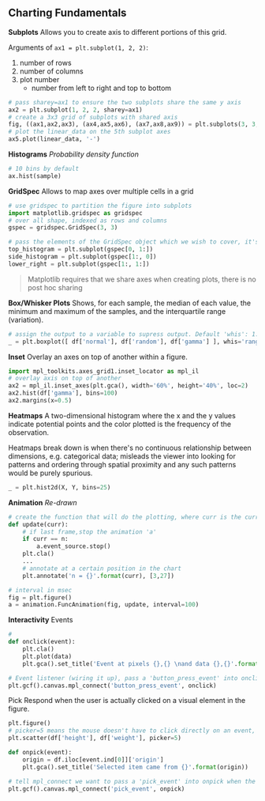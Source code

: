 ## Charting Fundamentals
**Subplots**
Allows you to create axis to different portions of this grid.

Arguments of `ax1 = plt.subplot(1, 2, 2)`:
1. number of rows
1. number of columns
1. plot number
    - number from left to right and top to bottom

```Python
# pass sharey=ax1 to ensure the two subplots share the same y axis
ax2 = plt.subplot(1, 2, 2, sharey=ax1)
# create a 3x3 grid of subplots with shared axis
fig, ((ax1,ax2,ax3), (ax4,ax5,ax6), (ax7,ax8,ax9)) = plt.subplots(3, 3, sharex=True, sharey=True)
# plot the linear_data on the 5th subplot axes
ax5.plot(linear_data, '-')
```

**Histograms**
*Probability density function*

```Python
# 10 bins by default
ax.hist(sample)
```

**GridSpec**
Allows to map axes over multiple cells in a grid

```Python
# use gridspec to partition the figure into subplots
import matplotlib.gridspec as gridspec
# over all shape, indexed as rows and columns
gspec = gridspec.GridSpec(3, 3)

# pass the elements of the GridSpec object which we wish to cover, it's a list so index starts at zero, get axis
top_histogram = plt.subplot(gspec[0, 1:])
side_histogram = plt.subplot(gspec[1:, 0])
lower_right = plt.subplot(gspec[1:, 1:])
```

> Matplotlib requires that we share axes when creating plots, there is no post hoc sharing

**Box/Whisker Plots**
Shows, for each sample, the median of each value, the minimum and maximum of the samples, and the interquartile range (variation).

```Python
# assign the output to a variable to supress output. Default 'whis': 1.5*interquartile (IQR) whiskers with outliers
_ = plt.boxplot([ df['normal'], df['random'], df['gamma'] ], whis='range')
```

**Inset**
Overlay an axes on top of another within a figure.
```Python
import mpl_toolkits.axes_grid1.inset_locator as mpl_il
# overlay axis on top of another
ax2 = mpl_il.inset_axes(plt.gca(), width='60%', height='40%', loc=2)
ax2.hist(df['gamma'], bins=100)
ax2.margins(x=0.5)
```

**Heatmaps**
A two-dimensional histogram where the x and the y values indicate potential points and the color plotted is the frequency of the observation.

Heatmaps break down is when there's no continuous relationship between dimensions, e.g. categorical data; misleads the viewer into looking for patterns and ordering through spatial proximity and any such patterns would be purely spurious.

```Python
_ = plt.hist2d(X, Y, bins=25)
```

**Animation**
*Re-drawn*

```Python
# create the function that will do the plotting, where curr is the current frame
def update(curr):
    # if last frame,stop the animation 'a'
    if curr == n:
        a.event_source.stop()
    plt.cla()
    ...
    # annotate at a certain position in the chart
    plt.annotate('n = {}'.format(curr), [3,27])

# interval in msec
fig = plt.figure()
a = animation.FuncAnimation(fig, update, interval=100)
```

**Interactivity**
Events
```Python
#
def onclick(event):
    plt.cla()
    plt.plot(data)
    plt.gca().set_title('Event at pixels {},{} \nand data {},{}'.format(event.x, event.y, event.xdata, event.ydata))

# Event listener (wiring it up), pass a 'button_press_event' into onclick when the event is detected
plt.gcf().canvas.mpl_connect('button_press_event', onclick)
```
Pick
Respond when the user is actually clicked on a visual element in the figure.
```Python
plt.figure()
# picker=5 means the mouse doesn't have to click directly on an event, but can be up to 5 pixels away
plt.scatter(df['height'], df['weight'], picker=5)

def onpick(event):
    origin = df.iloc[event.ind[0]]['origin']
    plt.gca().set_title('Selected item came from {}'.format(origin))

# tell mpl_connect we want to pass a 'pick_event' into onpick when the event is detected
plt.gcf().canvas.mpl_connect('pick_event', onpick)
```
